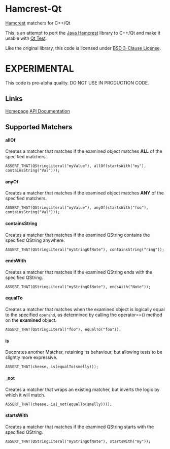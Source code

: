 Hamcrest-Qt
===========

[Hamcrest](http://hamcrest.org/) matchers for C++/Qt

This is an attempt to port the [Java Hamcrest](https://github.com/hamcrest/JavaHamcrest) library to C++/Qt and make it usable with [Qt Test](http://qt-project.org/doc/qt-5.1/qttestlib/qttest-index.html).

Like the original library, this code is licensed under [BSD 3-Clause License](http://opensource.org/licenses/BSD-3-Clause).

# EXPERIMENTAL
This code is pre-alpha quality. DO NOT USE IN PRODUCTION CODE.

## Links

[Homepage](http://cloose.github.io/Hamcrest-Qt)
[API Documentation](http://cloose.github.io/Hamcrest-Qt/docs/html/index.html)

## Supported Matchers

#### allOf

Creates a matcher that matches if the examined object matches **ALL** of the specified matchers.

    ASSERT_THAT(QStringLiteral("myValue"), allOf(startsWith("my"), containsString("Val")));

#### anyOf

Creates a matcher that matches if the examined object matches **ANY** of the specified matchers.

    ASSERT_THAT(QStringLiteral("myValue"), anyOf(startsWith("foo"), containsString("Val")));

#### containsString

Creates a matcher that matches if the examined QString contains the specified
QString anywhere.

    ASSERT_THAT(QStringLiteral("myStringOfNote"), containsString("ring"));

#### endsWith

Creates a matcher that matches if the examined QString ends with the specified
QString.

    ASSERT_THAT(QStringLiteral("myStringOfNote"), endsWith("Note"));

#### equalTo

Creates a matcher that matches when the examined object is logically equal to the specified `operand`, as determined by calling the operator==() method on the **examined** object.

    ASSERT_THAT(QStringLiteral("foo"), equalTo("foo"));

#### is

Decorates another Matcher, retaining its behaviour, but allowing tests to be slightly more expressive.

    ASSERT_THAT(cheese, is(equalTo(smelly)));

#### _not

Creates a matcher that wraps an existing matcher, but inverts the logic by which it will match.

    ASSERT_THAT(cheese, is(_not(equalTo(smelly))));

#### startsWith


Creates a matcher that matches if the examined QString starts with the specified
QString.

    ASSERT_THAT(QStringLiteral("myStringOfNote"), startsWith("my"));
